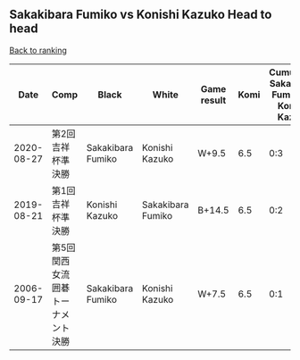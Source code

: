 ## Sakakibara Fumiko vs Konishi Kazuko Head to head

[Back to ranking](../../index.md)




| **Date** | **Comp** | **Black** | **White** | **Game result** | **Komi** | **Cumulative Sakakibara Fumiko vs Konishi Kazuko** | **Sakakibara Fumiko streak** | **Konishi Kazuko streak** | 
| --- | --- | --- | --- | --- | --- | --- | --- | --- |
| 2020-08-27 | 第2回吉祥杯準決勝 | Sakakibara Fumiko | Konishi Kazuko | W+9.5 | 6.5 | 0:3 | 0 | 3 | 
| 2019-08-21 | 第1回吉祥杯準決勝 | Konishi Kazuko | Sakakibara Fumiko | B+14.5 | 6.5 | 0:2 | 0 | 2 | 
| 2006-09-17 | 第5回関西女流囲碁トーナメント決勝 | Sakakibara Fumiko | Konishi Kazuko | W+7.5 | 6.5 | 0:1 | 0 | 1 |




